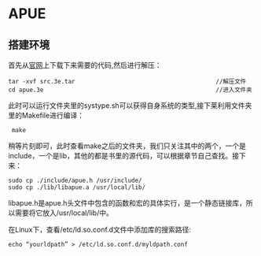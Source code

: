 # APUE

## 搭建环境

首先从[官网](http://www.apuebook.com/code3e.html)上下载下来需要的代码,然后进行解压：
```shell
tar -xvf src.3e.tar                                        //解压文件
cd apue.3e                                                 //进入文件夹
```
此时可以运行文件夹里的systype.sh可以获得自身系统的类型,接下莱利用文件夹里的Makefile进行编译：
```shell
 make
```
稍等片刻即可，此时查看make之后的文件夹，我们只关注其中的两个，一个是include，一个是lib，其他的都是书里的源代码，可以根据章节自己查找。接下来：
```shell
sudo cp ./include/apue.h /usr/include/
sudo cp ./lib/libapue.a /usr/local/lib/
```
libapue.h是apue.h头文件中包含的函数和宏的具体实行，是一个静态链接库，所以需要将它放入/usr/local/lib/中。

在Linux下，查看/etc/ld.so.conf.d文件中添加库的搜索路径:
```shell
echo “yourldpath” > /etc/ld.so.conf.d/myldpath.conf
```


